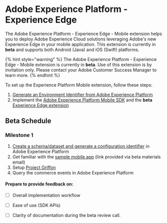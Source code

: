 # Adobe Experience Platform - Experience Edge

The Adobe Experience Platform - Experience Edge - Mobile extension helps you to deploy Adobe Experience Cloud solutions leveraging Adobe's new Experience Edge in your mobile application. This extension is currently in **beta** and supports both Android \(Java\) and iOS \(Swift\) platforms.

{% hint style="warning" %}
The Adobe Experience Platform - Experience Edge - Mobile extension is currently in **beta**. Use of this extension is by invitation only. Please contact your Adobe Customer Success Manager to learn more.
{% endhint %}

To set up the Experience Platform Mobile extension, follow these steps:

1. [Generate an Environment Identifier from Adobe Experience Platform](experience-platform-setup.md)
2. Implement the [Adobe Experience Platform Mobile SDK](../../) and the **beta** [Experience Edge extension](set-up-the-sdk.md)

## Beta Schedule

### Milestone 1

1. [Create a schema/dataset and generate a configuration identifier](experience-platform-setup.md) in Adobe Experience Platform
2. Get familiar with the [sample mobile app](commerce-demo-app-setup.md) \(link provided via beta materials email\)
3. Setup [Project Griffon](../project-griffon/)
4. Query the commerce events in Adobe Experience Platform

#### Prepare to provide feedback on:

* [ ] Overall implementation workflow
* [ ] Ease of use \(SDK APIs\)
* [ ] Clarity of documentation during the beta review call.

